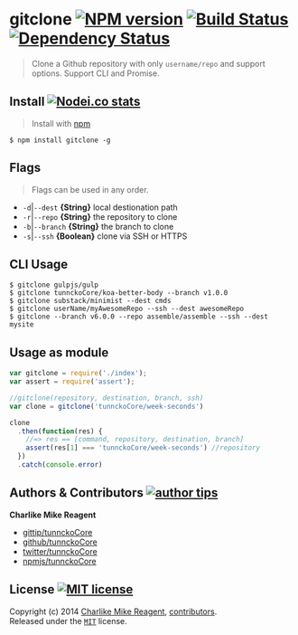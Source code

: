 # gitclone [![NPM version][npmjs-shields]][npmjs-url] [![Build Status][travis-img]][travis-url] [![Dependency Status][depstat-img]][depstat-url]
> Clone a Github repository with only `username/repo` and support options.
Support CLI and Promise.

## Install [![Nodei.co stats][npmjs-install]][npmjs-url]
> Install with [npm](https://npmjs.org)

```
$ npm install gitclone -g
```


## Flags
> Flags can be used in any order.

- `-d`|`--dest` **{String}** local destionation path
- `-r`|`--repo` **{String}** the repository to clone
- `-b`|`--branch` **{String}** the branch to clone
- `-s`|`--ssh` **{Boolean}** clone via SSH or HTTPS


## CLI Usage

```
$ gitclone gulpjs/gulp
$ gitclone tunnckoCore/koa-better-body --branch v1.0.0
$ gitclone substack/minimist --dest cmds
$ gitclone userName/myAwesomeRepo --ssh --dest awesomeRepo
$ gitclone --branch v6.0.0 --repo assemble/assemble --ssh --dest mysite
```

## Usage as module
```js
var gitclone = require('./index');
var assert = require('assert');

//gitclone(repository, destination, branch, ssh)
var clone = gitclone('tunnckoCore/week-seconds')

clone
  .then(function(res) {
    //=> res == [command, repository, destination, branch]
    assert(res[1] === 'tunnckoCore/week-seconds') //repository
  })
  .catch(console.error)
```

## Authors & Contributors [![author tips][author-gittip-img]][author-gittip]

**Charlike Mike Reagent**
+ [gittip/tunnckoCore][author-gittip]
+ [github/tunnckoCore][author-github]
+ [twitter/tunnckoCore][author-twitter]
+ [npmjs/tunnckoCore][author-npmjs]


## License [![MIT license][license-img]][license-url]
Copyright (c) 2014 [Charlike Mike Reagent][author-website], [contributors](https://github.com/tunnckoCore/gitclone/graphs/contributors).  
Released under the [`MIT`][license-url] license.



[npmjs-url]: http://npm.im/gitclone
[npmjs-shields]: http://img.shields.io/npm/v/gitclone.svg
[npmjs-install]: https://nodei.co/npm/gitclone.svg?mini=true

[coveralls-url]: https://coveralls.io/r/tunnckoCore/gitclone?branch=master
[coveralls-shields]: https://img.shields.io/coveralls/tunnckoCore/gitclone.svg

[license-url]: https://github.com/tunnckoCore/gitclone/blob/master/license.md
[license-img]: http://img.shields.io/badge/license-MIT-blue.svg

[travis-url]: https://travis-ci.org/tunnckoCore/gitclone
[travis-img]: https://travis-ci.org/tunnckoCore/gitclone.svg?branch=master

[depstat-url]: https://david-dm.org/tunnckoCore/gitclone
[depstat-img]: https://david-dm.org/tunnckoCore/gitclone.svg

[author-gittip-img]: http://img.shields.io/gittip/tunnckoCore.svg
[author-gittip]: https://www.gittip.com/tunnckoCore
[author-github]: https://github.com/tunnckoCore
[author-twitter]: https://twitter.com/tunnckoCore

[author-website]: http://www.whistle-bg.tk
[author-npmjs]: https://npmjs.org/~tunnckocore

[cobody-url]: https://github.com/tj/co-body
[mocha-url]: https://github.com/tj/mocha
[rawbody-url]: https://github.com/stream-utils/raw-body
[multer-url]: https://github.com/expressjs/multer
[express-url]: https://github.com/strongloop/express
[formidable-url]: https://github.com/felixge/node-formidable
[co-url]: https://github.com/tj/co
[extend-url]: https://github.com/justmoon/node-extend
[csp-report]: https://mathiasbynens.be/notes/csp-reports
